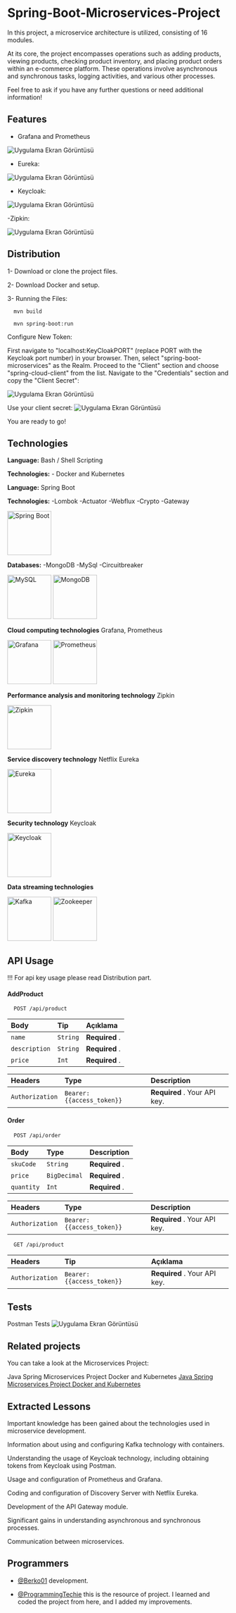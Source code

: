 
# Spring-Boot-Microservices-Project

In this project, a microservice architecture is utilized, consisting of 16 modules.

At its core, the project encompasses operations such as adding products, viewing products, checking product inventory, and placing product orders within an e-commerce platform. These operations involve asynchronous and synchronous tasks, logging activities, and various other processes.

Feel free to ask if you have any further questions or need additional information!







## Features

- Grafana and Prometheus

![Uygulama Ekran Görüntüsü](grafana.png)

- Eureka:

![Uygulama Ekran Görüntüsü](eurekadetails.png)

- Keycloak:

![Uygulama Ekran Görüntüsü](keycloakdetails.png)

-Zipkin:

![Uygulama Ekran Görüntüsü](zipkindetail.png)


  
## Distribution

1- Download or clone the project files.

2- Download Docker and setup.

3- Running the Files:

```terminal
  mvn build
```

```terminal
  mvn spring-boot:run
```

Configure New Token:

First navigate to "localhost:KeyCloakPORT" (replace PORT with the Keycloak port number) in your browser. Then, select "spring-boot-microservices" as the Realm. Proceed to the "Client" section and choose "spring-cloud-client" from the list. Navigate to the "Credentials" section and copy the "Client Secret":

![Uygulama Ekran Görüntüsü](clientsecret.png)

Use your client secret:
![Uygulama Ekran Görüntüsü](KeycloakConfigsPostman2.png)

You are ready to go!









## Technologies

**Language:** Bash / Shell Scripting

**Technologies:** - Docker and Kubernetes

**Language:** Spring Boot

**Technologies:** -Lombok -Actuator -Webflux -Crypto -Gateway

<img src="spring.png" alt="Spring Boot" width="100">

**Databases:** -MongoDB -MySql -Circuitbreaker

<img src="mysql.png" alt="MySQL" width="100">
<img src="mongo.png" alt="MongoDB" width="100">

**Cloud computing technologies** Grafana, Prometheus

<img src="Grafana_logo.svg.png" alt="Grafana" width="100">
<img src="prometheus.png" alt="Prometheus" width="100">

**Performance analysis and monitoring technology** Zipkin

<img src="zipkin.png" alt="Zipkin" width="100">

**Service discovery technology** Netflix Eureka

<img src="eureka.png" alt="Eureka" width="100">

**Security technology** Keycloak

<img src="Keycloak_Logo.png" alt="Keycloak" width="100">

**Data streaming technologies**

<img src="kafka.png" alt="Kafka" width="100">
<img src="zookeeper.jpg" alt="Zookeeper" width="100">

## API Usage

!!! For api key usage please read Distribution part.

#### AddProduct

```http
  POST /api/product
```

| Body | Tip     | Açıklama                |
| :-------- | :------- | :------------------------- |
| `name` | `String` | **Required** . |
| `description` | `String` | **Required** . |
| `price` | `Int` | **Required** . |


| Headers | Type     | Description               |
| :-------- | :------- | :------------------------- |
| `Authorization` | `Bearer:{{access_token}}` | **Required** . Your API key. |

#### Order

```http
  POST /api/order
```

| Body | Type     | Description               |
| :-------- | :------- | :------------------------- |
| `skuCode` | `String` | **Required** .  |
| `price` | `BigDecimal` | **Required** . |
| `quantity` | `Int` | **Required** . |


| Headers | Type     | Description                |
| :-------- | :------- | :------------------------- |
| `Authorization` | `Bearer:{{access_token}}` | **Required** . Your API key. |


```http
  GET /api/product
```

| Headers | Tip     | Açıklama                |
| :-------- | :------- | :------------------------- |
| `Authorization` | `Bearer:{{access_token}}` | **Required** . Your API key. |









## Tests

Postman Tests
![Uygulama Ekran Görüntüsü](Postman.png)




  
## Related projects

You can take a look at the Microservices Project:

Java Spring Microservices Project Docker and Kubernetes [Java Spring Microservices Project Docker and Kubernetes]( https://github.com/Berko01/Spring-Boot-Microservice-Project)





  
## Extracted Lessons

Important knowledge has been gained about the technologies used in microservice development.

Information about using and configuring Kafka technology with containers.

Understanding the usage of Keycloak technology, including obtaining tokens from Keycloak using Postman.

Usage and configuration of Prometheus and Grafana.

Coding and configuration of Discovery Server with Netflix Eureka.

Development of the API Gateway module.

Significant gains in understanding asynchronous and synchronous processes.

Communication between microservices.
## Programmers

- [@Berko01](https://github.com/Berko01) development.

- [@ProgrammingTechie](https://www.youtube.com/watch?v=mPPhcU7oWDU&t=9072s) this is the resource of project. I learned and coded the project from here, and I added my improvements.

